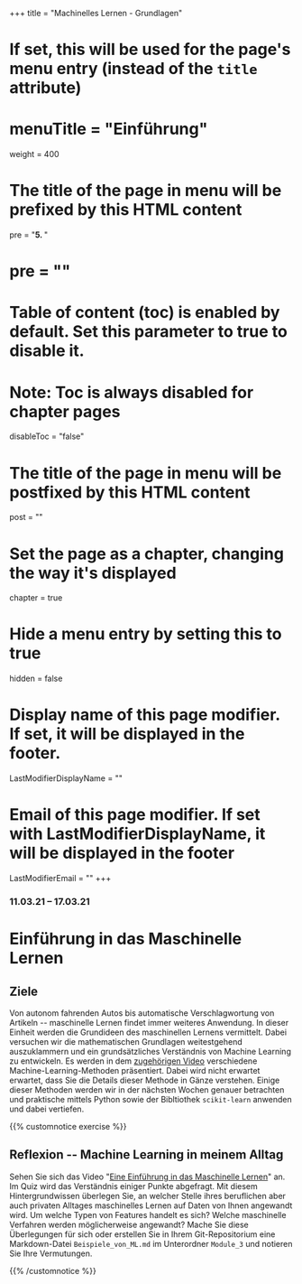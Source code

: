 +++
title = "Machinelles Lernen - Grundlagen"
# If set, this will be used for the page's menu entry (instead of the `title` attribute)
# menuTitle = "Einführung"
weight = 400
# The title of the page in menu will be prefixed by this HTML content
 pre = "<b>5. </b>"
# pre = "<i class='fab fa-github'></i>"
# Table of content (toc) is enabled by default. Set this parameter to true to disable it.
# Note: Toc is always disabled for chapter pages
disableToc = "false"

# The title of the page in menu will be postfixed by this HTML content
post = ""
# Set the page as a chapter, changing the way it's displayed
chapter = true
# Hide a menu entry by setting this to true
hidden = false
# Display name of this page modifier. If set, it will be displayed in the footer.
LastModifierDisplayName = ""
# Email of this page modifier. If set with LastModifierDisplayName, it will be displayed in the footer
LastModifierEmail = ""
+++


### 11.03.21 – 17.03.21

# Einführung in das Maschinelle Lernen

## Ziele

Von autonom fahrenden Autos bis automatische Verschlagwortung von
Artikeln -- maschinelle Lernen findet immer weiteres Anwendung. In
dieser Einheit werden die Grundideen des maschinellen Lernens
vermittelt. Dabei versuchen wir die mathematischen Grundlagen
weitestgehend auszuklammern und ein grundsätzliches Verständnis von
Machine Learning zu entwickeln. Es werden in dem [zugehörigen
Video](https://zbiw.th-koeln.de/moodle/mod/resource/view.php?id=5655)
verschiedene Machine-Learning-Methoden präsentiert. Dabei wird nicht
erwartet erwartet, dass Sie die Details dieser Methode in Gänze
verstehen. Einige dieser Methoden werden wir in der nächsten Wochen
genauer betrachten und praktische mittels Python sowie der Bibltiothek
`scikit-learn` anwenden und dabei vertiefen.

{{% customnotice exercise %}}

## Reflexion -- Machine Learning in meinem Alltag

Sehen Sie sich das Video "[Eine Einführung in das Maschinelle
Lernen](https://zbiw.th-koeln.de/moodle/mod/resource/view.php?id=5655)"
an. Im Quiz wird das Verständnis einiger Punkte abgefragt. Mit diesem
Hintergrundwissen überlegen Sie, an welcher Stelle ihres beruflichen
aber auch privaten Alltages maschinelles Lernen auf Daten von Ihnen
angewandt wird. Um welche Typen von Features handelt es sich? Welche
maschinelle Verfahren werden möglicherweise angewandt? Mache Sie diese
Überlegungen für sich oder erstellen Sie in Ihrem Git-Repositorium
eine Markdown-Datei `Beispiele_von_ML.md` im Unterordner `Module_3`
und notieren Sie Ihre Vermutungen.

{{% /customnotice %}}

